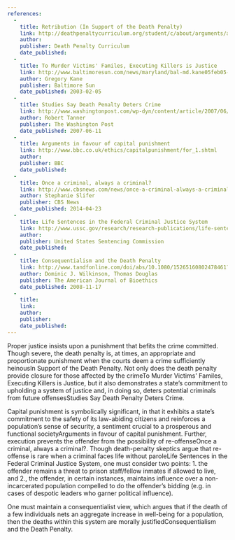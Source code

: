 ```yaml
---
references:
  -
    title: Retribution (In Support of the Death Penalty)
    link: http://deathpenaltycurriculum.org/student/c/about/arguments/argument2a.htm
    author: 
    publisher: Death Penalty Curriculum
    date_published: 
  -
    title: To Murder Victims' Familes, Executing Killers is Justice
    link: http://www.baltimoresun.com/news/maryland/bal-md.kane05feb05-column.html
    author: Gregory Kane
    publisher: Baltimore Sun
    date_published: 2003-02-05
  -
    title: Studies Say Death Penalty Deters Crime
    link: http://www.washingtonpost.com/wp-dyn/content/article/2007/06/11/AR2007061100406.html
    author: Robert Tanner
    publisher: The Washington Post
    date_published: 2007-06-11
  -
    title: Arguments in favour of capital punishment
    link: http://www.bbc.co.uk/ethics/capitalpunishment/for_1.shtml
    author: 
    publisher: BBC
    date_published:
  -
    title: Once a criminal, always a criminal?
    link: http://www.cbsnews.com/news/once-a-criminal-always-a-criminal/
    author: Stephanie Slifer
    publisher: CBS News
    date_published: 2014-04-23
  -
    title: Life Sentences in the Federal Criminal Justice System
    link: http://www.ussc.gov/research/research-publications/life-sentences-federal-criminal-justice-system
    author: 
    publisher: United States Sentencing Commission
    date_published:
  -
    title: Consequentialism and the Death Penalty
    link: http://www.tandfonline.com/doi/abs/10.1080/15265160802478461?journalCode=uajb20;http://www.law.uchicago.edu/files/files/239.crs-av.capital-punishment.pdf
    author: Dominic J. Wilkinson, Thomas Douglas
    publisher: The American Journal of Bioethics
    date_published: 2008-11-17
  -
    title: 
    link: 
    author: 
    publisher: 
    date_published:
---
```


Proper justice insists upon a punishment that befits the crime committed. Though severe, the death penalty is, at times, an appropriate and proportionate punishment when the courts deem a crime sufficiently heinous<ref>In Support of the Death Penalty</ref>. Not only does the death penalty provide closure for those affected by the crime<ref>To Murder Victims' Familes, Executing Killers is Justice</ref>, but it also demonstrates a state’s commitment to upholding a system of justice and, in doing so, deters potential criminals from future offenses<ref>Studies Say Death Penalty Deters Crime</ref>.

Capital punishment is symbolically significant, in that it exhibits a state’s commitment to the safety of its law-abiding citizens and reinforces a population’s sense of security, a sentiment crucial to a prosperous and functional society<ref>Arguments in favour of capital punishment</ref>. Further, execution prevents the offender from the possibility of re-offense<ref>Once a criminal, always a criminal?</ref>. Though death-penalty skeptics argue that re-offense is rare when a criminal faces life without parole<ref>Life Sentences in the Federal Criminal Justice System</ref>, one must consider two points: 1. the offender remains a threat to prison staff/fellow inmates if allowed to live, and 2., the offender, in certain instances, maintains influence over a non-incarcerated population compelled to do the offender’s bidding (e.g. in cases of despotic leaders who garner political influence).

One must maintain a consequentialist view, which argues that if the death of a few individuals nets an aggregate increase in well-being for a population, then the deaths within this system are morally justified<ref>Consequentialism and the Death Penalty</ref>.
